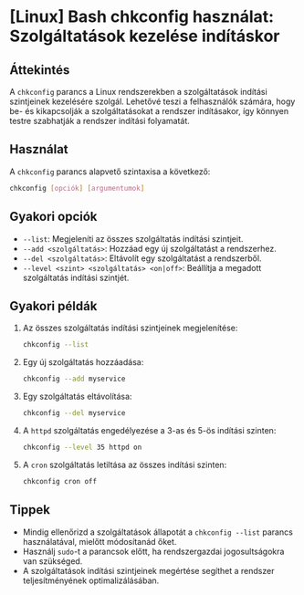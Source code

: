# [Linux] Bash chkconfig használat: Szolgáltatások kezelése indításkor

## Áttekintés
A `chkconfig` parancs a Linux rendszerekben a szolgáltatások indítási szintjeinek kezelésére szolgál. Lehetővé teszi a felhasználók számára, hogy be- és kikapcsolják a szolgáltatásokat a rendszer indításakor, így könnyen testre szabhatják a rendszer indítási folyamatát.

## Használat
A `chkconfig` parancs alapvető szintaxisa a következő:

```bash
chkconfig [opciók] [argumentumok]
```

## Gyakori opciók
- `--list`: Megjeleníti az összes szolgáltatás indítási szintjeit.
- `--add <szolgáltatás>`: Hozzáad egy új szolgáltatást a rendszerhez.
- `--del <szolgáltatás>`: Eltávolít egy szolgáltatást a rendszerből.
- `--level <szint> <szolgáltatás> <on|off>`: Beállítja a megadott szolgáltatás indítási szintjét.

## Gyakori példák
1. Az összes szolgáltatás indítási szintjeinek megjelenítése:
   ```bash
   chkconfig --list
   ```

2. Egy új szolgáltatás hozzáadása:
   ```bash
   chkconfig --add myservice
   ```

3. Egy szolgáltatás eltávolítása:
   ```bash
   chkconfig --del myservice
   ```

4. A `httpd` szolgáltatás engedélyezése a 3-as és 5-ös indítási szinten:
   ```bash
   chkconfig --level 35 httpd on
   ```

5. A `cron` szolgáltatás letiltása az összes indítási szinten:
   ```bash
   chkconfig cron off
   ```

## Tippek
- Mindig ellenőrizd a szolgáltatások állapotát a `chkconfig --list` parancs használatával, mielőtt módosítanád őket.
- Használj `sudo`-t a parancsok előtt, ha rendszergazdai jogosultságokra van szükséged.
- A szolgáltatások indítási szintjeinek megértése segíthet a rendszer teljesítményének optimalizálásában.